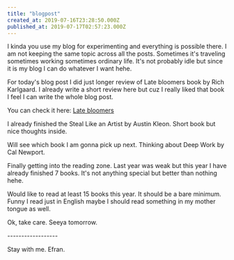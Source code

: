 ```yaml
---
title: "blogpost"
created_at: 2019-07-16T23:28:50.000Z
published_at: 2019-07-17T02:57:23.000Z
---
```

I kinda you use my blog for experimenting and everything is possible there. I am not keeping the same topic across all the posts. Sometimes it's traveling sometimes working sometimes ordinary life. It's not probably idle but since it is my blog I can do whatever I want hehe.

For today's blog post I did just longer review of Late bloomers book by Rich Karlgaard. I already write a short review here but cuz I really liked that book I feel I can write the whole blog post. 

You can check it here: [Late bloomers](https://www.worktravelenjoy.com/review-late-bloomers-the-power-of-patience-in-a-world-obsessed-with-early-achievement/)

I already finished the Steal Like an Artist by Austin Kleon. Short book but nice thoughts inside.

Will see which book I am gonna pick up next. Thinking about Deep Work by Cal Newport.

Finally getting into the reading zone. Last year was weak but this year I have already finished 7 books. It's not anything special but better than nothing hehe.

Would like to read at least 15 books this year. It should be a bare minimum. Funny I read just in English maybe I should read something in my mother tongue as well.

Ok, take care. Seeya tomorrow.

\------------------

Stay with me. Efran.
